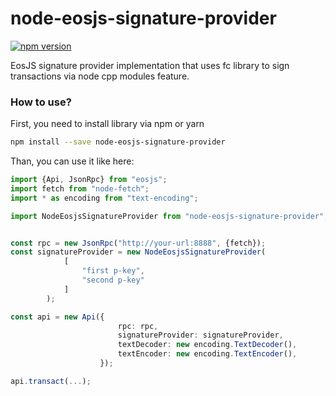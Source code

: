 # node-eosjs-signature-provider

[![npm version](https://badge.fury.io/js/node-eosjs-signature-provider.svg)](https://www.npmjs.com/package/node-eosjs-signature-provider)

EosJS signature provider implementation that uses fc library to sign transactions via node cpp modules feature.

### How to use?
First, you need to install library via npm or yarn
```bash
npm install --save node-eosjs-signature-provider
```

Than, you can use it like here:

```typescript
import {Api, JsonRpc} from "eosjs";
import fetch from "node-fetch";
import * as encoding from "text-encoding";

import NodeEosjsSignatureProvider from "node-eosjs-signature-provider";


const rpc = new JsonRpc("http://your-url:8888", {fetch});
const signatureProvider = new NodeEosjsSignatureProvider(
            [
                "first p-key",
                "second p-key"
            ]
        );

const api = new Api({
                        rpc: rpc,
                        signatureProvider: signatureProvider,
                        textDecoder: new encoding.TextDecoder(),
                        textEncoder: new encoding.TextEncoder(),
                    });

api.transact(...);
```

